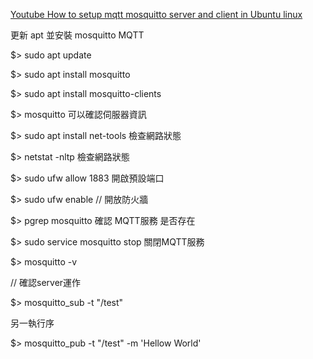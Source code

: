 
[Youtube How to setup mqtt mosquitto server and client in Ubuntu linux](https://www.youtube.com/watch?v=tN2pzbKxCd0)

更新 apt 並安裝 mosquitto MQTT

$> sudo apt update

$> sudo apt install mosquitto

$> sudo apt install mosquitto-clients

$> mosquitto  可以確認伺服器資訊

$> sudo apt install net-tools 檢查網路狀態

$> netstat -nltp 檢查網路狀態

$> sudo ufw allow 1883  開啟預設端口

$> sudo ufw enable // 開放防火牆

$> pgrep mosquitto 確認 MQTT服務 是否存在

$> sudo service mosquitto stop  關閉MQTT服務

$> mosquitto -v

// 確認server運作

$> mosquitto_sub -t "/test"

另一執行序

$> mosquitto_pub -t "/test" -m 'Hellow World'




